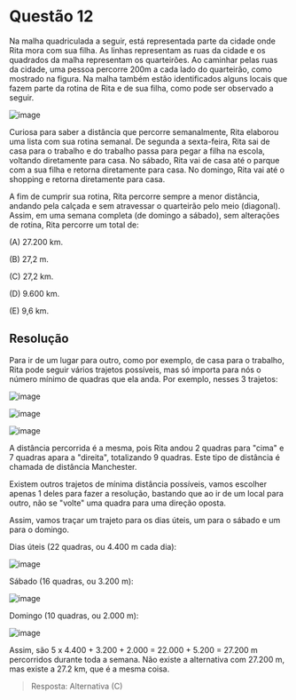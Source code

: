# Questão 12

Na malha quadriculada a seguir, está representada parte da cidade onde Rita mora com sua filha. As linhas representam as ruas da cidade e os quadrados da malha representam os quarteirões. Ao caminhar pelas ruas da cidade, uma pessoa percorre 200m a cada lado do quarteirão, como mostrado na figura. Na malha também estão identificados alguns locais que fazem parte da rotina de Rita e de sua filha, como pode ser observado a seguir.

![image](./img/questao12_fig01.png)

Curiosa para saber a distância que percorre semanalmente, Rita elaborou uma lista com sua rotina semanal. De segunda a sexta-feira, Rita sai de casa para o trabalho e do trabalho passa para pegar a filha na escola, voltando diretamente para casa. No sábado, Rita vai de casa até o parque com a sua filha e retorna diretamente para casa. No domingo, Rita vai até o shopping e retorna diretamente para casa.

A fim de cumprir sua rotina, Rita percorre sempre a menor distância, andando pela calçada e sem atravessar o quarteirão pelo meio (diagonal). Assim, em uma semana completa (de domingo a sábado), sem alterações de rotina, Rita percorre um total de:

(A) 27.200 km.

(B) 27,2 m.

(C) 27,2 km.

(D) 9.600 km.

(E) 9,6 km.

## Resolução

Para ir de um lugar para outro, como por exemplo, de casa para o trabalho, Rita pode seguir vários trajetos possíveis, mas só importa para nós o número mínimo de quadras que ela anda. Por exemplo, nesses 3 trajetos:

![image](./img/resolucao12_fig01.png)

![image](./img/resolucao12_fig02.png)

![image](./img/resolucao12_fig03.png)

A distância percorrida é a mesma, pois Rita andou 2 quadras para "cima" e 7 quadras apara a "direita", totalizando 9 quadras. Este tipo de distância é chamada de distância Manchester.

Existem outros trajetos de mínima distância possíveis, vamos escolher apenas 1 deles para fazer a resolução, bastando que ao ir de um local para outro, não se "volte" uma quadra para uma direção oposta.

Assim, vamos traçar um trajeto para os dias úteis, um para o sábado e um para o domingo.

Dias úteis (22 quadras, ou 4.400 m cada dia):

![image](./img/resolucao12_fig04.png)

Sábado (16 quadras, ou 3.200 m):

![image](./img/resolucao12_fig05.png)

Domingo (10 quadras, ou 2.000 m):

![image](./img/resolucao12_fig06.png)

Assim, são 5 x 4.400 + 3.200 + 2.000 = 22.000 + 5.200 = 27.200 m percorridos durante toda a semana. Não existe a alternativa com 27.200 m, mas existe a 27.2 km, que é a mesma coisa.

> Resposta: Alternativa (C)
